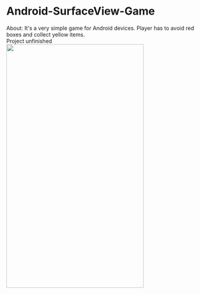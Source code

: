 # Android-SurfaceView-Game
About: It's a very simple game for Android devices. Player has to avoid red boxes and collect yellow items. 
<br />
Project unfinished 
<br />
<img src = "http://i67.tinypic.com/2uyk5li.png" height = "640" width = "360">

